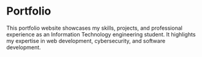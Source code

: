 # Portfolio
This portfolio website showcases my skills, projects, and professional experience as an Information Technology engineering student. It highlights my expertise in web development, cybersecurity, and software development.
